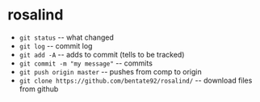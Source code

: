 # rosalind

- `git status` -- what changed
- `git log` -- commit log
- `git add -A` -- adds to commit (tells to be tracked)
- `git commit -m "my message"` -- commits
- `git push origin master` -- pushes from comp to origin 
- `git clone https://github.com/bentate92/rosalind/` -- download files from github
